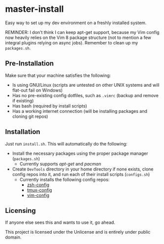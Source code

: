 # master-install

Easy way to set up my dev environment on a freshly installed system.

REMINDER: I don't think I can keep apt-get support, because my Vim config now heavily relies on the Vim 8 package structure (not to mention a few integral plugins relying on async jobs). Remember to clean up my `packages.sh`.

## Pre-Installation

Make sure that your machine satisfies the following:
- Is using GNU/Linux (scripts are untested on other UNIX systems and will flat-out fail on Windows)
- Has no pre-existing config dotfiles, such as `.vimrc` (backup and remove if existing)
- Has bash (required by install scripts)
- Has a working internet connection (will be installing packages and cloning git repos)

## Installation

Just run `install.sh`. This will automatically do the following:
- Install the necessary packages using the proper package manager (`packages.sh`)
  - Currently supports *apt-get* and *pacman*
- Create `DevTools` directory in your home directory if none exists, clone config repos into it, and run each of their install scripts (`configs.sh`)
  - Currently installs the following config repos:
    - [zsh-config](https://github.com/igemnace/zsh-config)
    - [tmux-config](https://github.com/igemnace/tmux-config)
    - [vim-config](https://github.com/igemnace/vim-config)

## Licensing

If anyone else sees this and wants to use it, go ahead.

This project is licensed under the Unlicense and is entirely under public domain.
